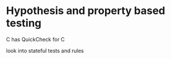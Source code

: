 # Hypothesis and property based testing

C has QuickCheck for C

look into stateful tests and rules
